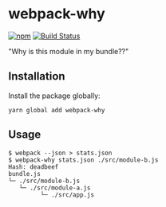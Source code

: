 # webpack-why
[![npm](https://img.shields.io/npm/v/webpack-why.svg)](https://yarn.pm/webpack-why) [![Build Status](https://travis-ci.org/mxmul/webpack-why.svg?branch=master)](https://travis-ci.org/mxmul/webpack-why)

"Why is this module in my bundle??"

## Installation
Install the package globally:

```
yarn global add webpack-why
```

## Usage
```
$ webpack --json > stats.json
$ webpack-why stats.json ./src/module-b.js
Hash: deadbeef
bundle.js
└─ ./src/module-b.js
   └─ ./src/module-a.js
         └─ ./src/app.js
```
